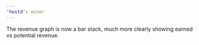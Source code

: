 ```yaml
---
'hostd': minor
---
```


The revenue graph is now a bar stack, much more clearly showing earned vs potential revenue.
